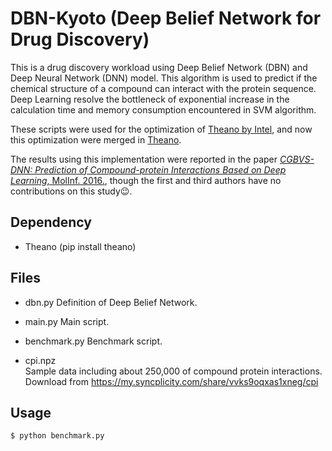 DBN-Kyoto (Deep Belief Network for Drug Discovery)
==================================================

This is a drug discovery workload using Deep Belief Network (DBN) and Deep Neural Network (DNN) model.
This algorithm is used to predict if the chemical structure of a compound can interact with the protein sequence.
Deep Learning resolve the bottleneck of exponential increase in the calculation time and memory consumption encountered in SVM algorithm.

These scripts were used for the optimization of [Theano by Intel](https://github.com/intel/theano),
and now this optimization were merged in [Theano](https://github.com/theano/theano).

The results using this implementation were reported in the paper [_CGBVS-DNN: Prediction of Compound-protein Interactions Based on Deep Learning_, MolInf. 2016.](http://onlinelibrary.wiley.com/doi/10.1002/minf.201600045/abstract), though the first and third authors have no contributions on this study:wink:.

Dependency
----------

- Theano (pip install theano)

Files
-----

- dbn.py
Definition of Deep Belief Network.

- main.py
Main script.

- benchmark.py
Benchmark script.

- cpi.npz  
Sample data including about 250,000 of compound protein interactions.  
Download from https://my.syncplicity.com/share/vvks9oqxas1xneg/cpi

Usage
-----

    $ python benchmark.py
